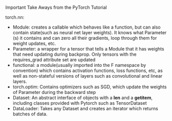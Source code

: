 Important Take Aways from the PyTorch Tutorial 

torch.nn:
- Module: creates a callable which behaves like a function, but can also contain state(such as neural net layer weights). It knows what Parameter (s) it contains and can zero all their gradients, loop through them for weight updates, etc.
- Parameter: a wrapper for a tensor that tells a Module that it has weights that need updating during backprop. Only tensors with the requires_grad attribute set are updated
- functional: a module(usually imported into the F namespace by convention) which contains activation functions, loss functions, etc, as well as non-stateful versions of layers such as convolutional and linear layers.
- torch.optim: Contains optimizers such as SGD, which update the weights of Parameter during the backward step
- Dataset: An abstract interface of objects with a __len__ and a __getitem__, including classes provided with Pytorch such as TensorDataset
- DataLoader: Takes any Dataset and creates an iterator which returns batches of data.